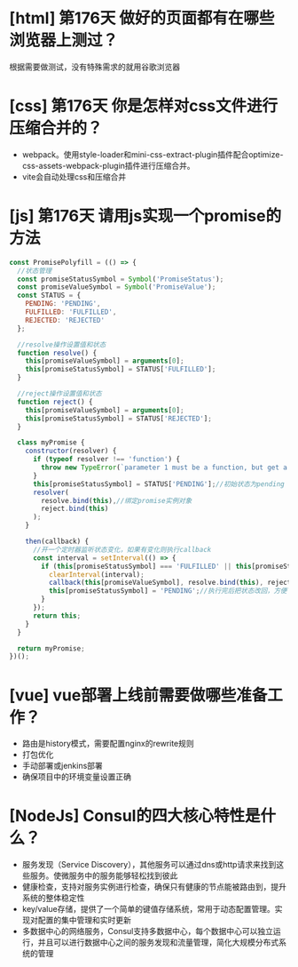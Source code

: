 # [html] 第176天 做好的页面都有在哪些浏览器上测过？

根据需要做测试，没有特殊需求的就用谷歌浏览器

# [css] 第176天 你是怎样对css文件进行压缩合并的？

- webpack。使用style-loader和mini-css-extract-plugin插件配合optimize-css-assets-webpack-plugin插件进行压缩合并。
- vite会自动处理css和压缩合并

# [js] 第176天 请用js实现一个promise的方法

```javascript
const PromisePolyfill = (() => {
  //状态管理
  const promiseStatusSymbol = Symbol('PromiseStatus');
  const promiseValueSymbol = Symbol('PromiseValue');
  const STATUS = {
    PENDING: 'PENDING',
    FULFILLED: 'FULFILLED',
    REJECTED: 'REJECTED'
  };

  //resolve操作设置值和状态
  function resolve() {
    this[promiseValueSymbol] = arguments[0];
    this[promiseStatusSymbol] = STATUS['FULFILLED'];
  }

  //reject操作设置值和状态
  function reject() {
    this[promiseValueSymbol] = arguments[0];
    this[promiseStatusSymbol] = STATUS['REJECTED'];
  }

  class myPromise {
    constructor(resolver) {
      if (typeof resolver !== 'function') {
        throw new TypeError(`parameter 1 must be a function, but get a ${typeof func}`);
      }
      this[promiseStatusSymbol] = STATUS['PENDING'];//初始状态为pending
      resolver(
        resolve.bind(this),//绑定promise实例对象
        reject.bind(this)
      );
    }

    then(callback) {
      //开一个定时器监听状态变化，如果有变化则执行callback
      const interval = setInterval(() => {
        if (this[promiseStatusSymbol] === 'FULFILLED' || this[promiseStatusSymbol] === 'REJECTED') {
          clearInterval(interval);
          callback(this[promiseValueSymbol], resolve.bind(this), reject.bind(this));
          this[promiseStatusSymbol] = 'PENDING';//执行完后把状态改回，方便下一个then方法进行定时轮询
        }
      });
      return this;
    }
  }

  return myPromise;
})();

```

# [vue] vue部署上线前需要做哪些准备工作？

- 路由是history模式，需要配置nginx的rewrite规则
- 打包优化
- 手动部署或jenkins部署
- 确保项目中的环境变量设置正确

# [NodeJs] Consul的四大核心特性是什么？

- 服务发现（Service Discovery），其他服务可以通过dns或http请求来找到这些服务。使微服务中的服务能够轻松找到彼此
- 健康检查，支持对服务实例进行检查，确保只有健康的节点能被路由到，提升系统的整体稳定性
- key/value存储，提供了一个简单的键值存储系统，常用于动态配置管理。实现对配置的集中管理和实时更新
- 多数据中心的网络服务，Consul支持多数据中心，每个数据中心可以独立运行，并且可以进行数据中心之间的服务发现和流量管理，简化大规模分布式系统的管理
